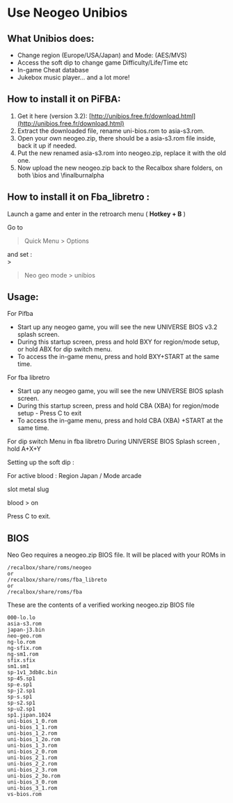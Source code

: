 # Use Neogeo Unibios

## What Unibios does:

* Change region \(Europe/USA/Japan\) and Mode: \(AES/MVS\)  
* Access the soft dip to change game Difficulty/Life/Time etc  
* In-game Cheat database  
* Jukebox music player… and a lot more!  

## How to install it on PiFBA:

1. Get it here \(version 3.2\): [http://unibios.free.fr/download.html](http://unibios.free.fr/download.html)  
2. Extract the downloaded file, rename uni-bios.rom to asia-s3.rom.  
3. Open your own neogeo.zip, there should be a asia-s3.rom file inside, back it up if needed.  
4. Put the new renamed asia-s3.rom into neogeo.zip, replace it with the old one.  
5. Now upload the new neogeo.zip back to the Recalbox share folders, on both \bios and \finalburnalpha  

## How to install it on Fba\_libretro :

Launch a game and enter in the retroarch menu \( **Hotkey + B** \)

Go to

> Quick Menu &gt; Options

and set :  
&gt;

> Neo geo mode &gt; unibios

## Usage:

For Pifba

* Start up any neogeo game, you will see the new UNIVERSE BIOS v3.2 splash screen.  
* During this startup screen, press and hold BXY for region/mode setup, or hold ABX for dip switch menu.  
* To access the in-game menu, press and hold BXY+START at the same time.  

For fba libretro

* Start up any neogeo game, you will see the new UNIVERSE BIOS splash screen.  
* During this startup screen, press and hold CBA \(XBA\) for region/mode setup - Press C to exit 
* To access the in-game menu, press and hold CBA \(XBA\) +START at the same time.  

For dip switch Menu in fba libretro During UNIVERSE BIOS Splash screen , hold A+X+Y

Setting up the soft dip :

For active blood : Region Japan / Mode arcade

slot metal slug

blood &gt; on

Press C to exit.

## BIOS

Neo Geo requires a neogeo.zip BIOS file. It will be placed with your ROMs in

```text
/recalbox/share/roms/neogeo
or
/recalbox/share/roms/fba_libreto
or
/recalbox/share/roms/fba
```

These are the contents of a verified working neogeo.zip BIOS file

```text
000-lo.lo
asia-s3.rom
japan-j3.bin
neo-geo.rom
ng-lo.rom
ng-sfix.rom
ng-sm1.rom
sfix.sfix
sm1.sm1
sp-1v1_3db8c.bin
sp-45.sp1
sp-e.sp1
sp-j2.sp1
sp-s.sp1
sp-s2.sp1
sp-u2.sp1
sp1.jipan.1024
uni-bios_1_0.rom
uni-bios_1_1.rom
uni-bios_1_2.rom
uni-bios_1_2o.rom
uni-bios_1_3.rom
uni-bios_2_0.rom
uni-bios_2_1.rom
uni-bios_2_2.rom
uni-bios_2_3.rom
uni-bios_2_3o.rom
uni-bios_3_0.rom
uni-bios_3_1.rom
vs-bios.rom
```

